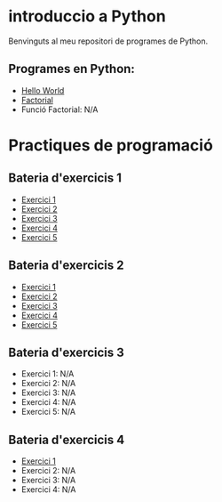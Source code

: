 # introduccio a Python

Benvinguts al meu repositori de programes de Python.

## Programes en Python:

- [Hello World](hello_world.py)
- [Factorial](factorial.py)
- Funció Factorial: N/A

# Practiques de programació

## Bateria d'exercicis 1

- [Exercici 1](bateria1.1.py)
- [Exercici 2](bateria1.2.py)
- [Exercici 3](bateria1.3.py)
- [Exercici 4](bateria1.4.py)
- [Exercici 5](bateria1.5.py)

## Bateria d'exercicis 2
- [Exercici 1](bateria2.1.py)
- [Exercici 2](bateria2.2.py)
- [Exercici 3](bateria2.3.py)
- [Exercici 4](bateria2.4.py)
- [Exercici 5](bateria2.5.py)

## Bateria d'exercicis 3
- Exercici 1: N/A
- Exercici 2: N/A
- Exercici 3: N/A
- Exercici 4: N/A
- Exercici 5: N/A

 ## Bateria d'exercicis 4
- [Exercici 1](bateria4.1.py)
- Exercici 2: N/A
- Exercici 3: N/A
- Exercici 4: N/A
